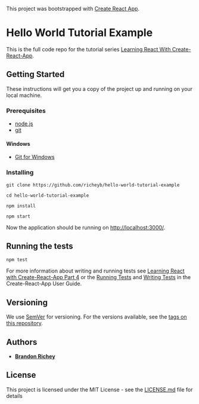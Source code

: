 This project was bootstrapped with [Create React App](https://github.com/facebookincubator/create-react-app).

# Hello World Tutorial Example

This is the full code repo for the tutorial series [Learning React With Create-React-App](https://medium.com/@diamondgfx/learning-react-with-create-react-app-part-1-a12e1833fdc).

## Getting Started

These instructions will get you a copy of the project up and running on your local machine.

### Prerequisites

* [node.js](https://nodejs.org/en/)
* [git](https://git-scm.com/)

#### Windows

* [Git for Windows](https://git-for-windows.github.io/)

### Installing

```
git clone https://github.com/richeyb/hello-world-tutorial-example
```

```
cd hello-world-tutorial-example
```

```
npm install
```

```
npm start
```

Now the application should be running on [http://localhost:3000/](http://localhost:3000/).

## Running the tests

```
npm test
```

For more information about writing and running tests see [Learning React with Create-React-App Part 4](https://medium.com/in-the-weeds/learning-react-with-create-react-app-part-4-9f843c8c1ccc) or the [Running Tests](https://github.com/facebookincubator/create-react-app/blob/master/packages/react-scripts/template/README.md#running-tests) and [Writing Tests](https://github.com/facebookincubator/create-react-app/blob/master/packages/react-scripts/template/README.md#writing-tests) in the Create-React-App User Guide.

## Versioning

We use [SemVer](http://semver.org/) for versioning. For the versions available, see the [tags on this repository](https://github.com/your/project/tags).

## Authors

* **[Brandon Richey](https://github.com/richeyb)**

## License

This project is licensed under the MIT License - see the [LICENSE.md](LICENSE.md) file for details
